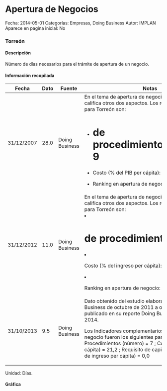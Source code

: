 Apertura de Negocios
=====

Fecha: 2014-05-01
Categorías: Empresas, Doing Business
Autor: IMPLAN
Aparece en pagina inicial: No

### Torreón

#### Descripción

Número de días necesarios para el trámite de apertura de un negocio.

<!-- break -->

#### Información recopilada

<table class="table table-hover table-bordered matriz">
  <thead>
    <tr><th>Fecha</th><th>Dato</th><th>Fuente</th><th>Notas</th></tr>
  </thead>
  <tbody>
    <tr><td class="centrado">31/12/2007</td><td class="derecha">28.0</td><td>Doing Business</td><td>En el tema de apertura de negocio Doing Business califica otros dos aspectos. Los resultados de 2007 para Torreón son: 

- # de procedimientos/trámites: 9 
- Costo (% del PIB per cápita): 13 
- Ranking en apertura de negocio: 6</td></tr>
    <tr><td class="centrado">31/12/2012</td><td class="derecha">11.0</td><td>Doing Business</td><td>En el tema de apertura de negocio Doing Business califica otros dos aspectos. Los resultados de 2012 para Torreón son:

- # de procedimientos: 7
- Costo (% del ingreso per cápita): 12.8

- Ranking en apertura de negocio: 22</td></tr>
    <tr><td class="centrado">31/10/2013</td><td class="derecha">9.5</td><td>Doing Business</td><td>Dato obtenido del estudio elaborado por Doing Business de octubre de 2011 a octubre de 2013 y publicado en su reporte Doing Business en México 2014.

Los Indicadores complementarios en apertura de un negocio fueron los siguientes para Torreón:
Procedimientos (número) = 7 ; 
Costo (% de ingreso per cápita) = 21,2 ;
Requisito de capital mínimo pagado (% de ingreso per cápita) = 0,0</td></tr>
  </tbody>
</table>

Unidad: Días.

#### Gráfica

<div id="graficaDatos" class="grafica"></div>
<script>
  // Gráfica
  if (typeof vargraficaDatos === 'undefined') {
    vargraficaDatos = Morris.Line({
      element: 'graficaDatos',
      data: [{ fecha: '2007-12-31', dato: 28.0000 },{ fecha: '2012-12-31', dato: 11.0000 },{ fecha: '2013-10-31', dato: 9.5000 }],
      xkey: 'fecha',
      ykeys: ['dato'],
      labels: ['Dato'],
      lineColors: ['#FF5B02'],
      xLabelFormat: function(d) { return d.getDate()+'/'+(d.getMonth()+1)+'/'+d.getFullYear(); },
      dateFormat: function(ts) { var d = new Date(ts); return d.getDate() + '/' + (d.getMonth() + 1) + '/' + d.getFullYear(); }
    });
  }
</script>
